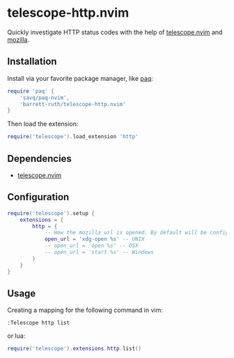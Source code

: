 # telescope-http.nvim

Quickly investigate HTTP status codes with the help of
[telescope.nvim](https://github.com/nvim-telescope/telescope.nvim)
and [mozilla](https://developer.mozilla.org/en-US/docs/Web/HTTP).

## Installation

Install via your favorite package manager, like [paq](https://github.com/savq/paq-nvim):

```lua
require 'paq' {
    'savq/paq-nvim',
    'barrett-ruth/telescope-http.nvim'
}
```

Then load the extension:

```lua
require('telescope').load_extension 'http'
```

## Dependencies

- [telescope.nvim](https://github.com/nvim-telescope/telescope.nvim)

## Configuration

```lua
require('telescope').setup {
    extensions = {
        http = {
            -- How the mozilla url is opened. By default will be configured based on OS:
            open_url = 'xdg-open %s' -- UNIX
            -- open_url = 'open %s' -- OSX
            -- open_url = 'start %s' -- Windows
        }
    }
}
```

## Usage

Creating a mapping for the following command in vim:

```vim
:Telescope http list
```

or lua:

```lua
require('telescope').extensions.http.list()
```
